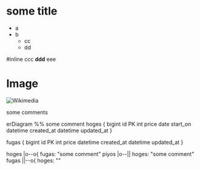 # some title

- a
- b
    - cc
    - dd

#inline
ccc **ddd** eee

# Image
![Wikimedia](https://en.wikipedia.org/wiki/Wikimedia_Commons#/media/File:Commons-logo-en.svg "Wikimedia")

some comments

erDiagram %% some comment 
  hoges { 
    bigint id PK
    int price
    date start_on
    datetime created_at
    datetime updated_at
  }
  
  fugas {
    bigint id PK
    int price
    datetime created_at
    datetime updated_at
  }

hoges |o--o{  fugas: "some comment"
piyos |o--|| hoges: "some comment"
fugas ||--o{ hoges: ""
